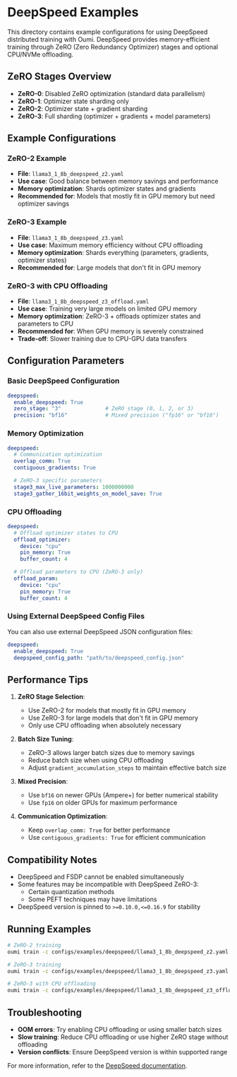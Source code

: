 # DeepSpeed Examples

This directory contains example configurations for using DeepSpeed distributed training with Oumi. DeepSpeed provides memory-efficient training through ZeRO (Zero Redundancy Optimizer) stages and optional CPU/NVMe offloading.

## ZeRO Stages Overview

- **ZeRO-0**: Disabled ZeRO optimization (standard data parallelism)
- **ZeRO-1**: Optimizer state sharding only
- **ZeRO-2**: Optimizer state + gradient sharding
- **ZeRO-3**: Full sharding (optimizer + gradients + model parameters)

## Example Configurations

### ZeRO-2 Example
- **File**: `llama3_1_8b_deepspeed_z2.yaml`
- **Use case**: Good balance between memory savings and performance
- **Memory optimization**: Shards optimizer states and gradients
- **Recommended for**: Models that mostly fit in GPU memory but need optimizer savings

### ZeRO-3 Example
- **File**: `llama3_1_8b_deepspeed_z3.yaml`
- **Use case**: Maximum memory efficiency without CPU offloading
- **Memory optimization**: Shards everything (parameters, gradients, optimizer states)
- **Recommended for**: Large models that don't fit in GPU memory

### ZeRO-3 with CPU Offloading
- **File**: `llama3_1_8b_deepspeed_z3_offload.yaml`
- **Use case**: Training very large models on limited GPU memory
- **Memory optimization**: ZeRO-3 + offloads optimizer states and parameters to CPU
- **Recommended for**: When GPU memory is severely constrained
- **Trade-off**: Slower training due to CPU-GPU data transfers

## Configuration Parameters

### Basic DeepSpeed Configuration

```yaml
deepspeed:
  enable_deepspeed: True
  zero_stage: "3"              # ZeRO stage (0, 1, 2, or 3)
  precision: "bf16"            # Mixed precision ("fp16" or "bf16")
```

### Memory Optimization

```yaml
deepspeed:
  # Communication optimization
  overlap_comm: True
  contiguous_gradients: True

  # ZeRO-3 specific parameters
  stage3_max_live_parameters: 1000000000
  stage3_gather_16bit_weights_on_model_save: True
```

### CPU Offloading

```yaml
deepspeed:
  # Offload optimizer states to CPU
  offload_optimizer:
    device: "cpu"
    pin_memory: True
    buffer_count: 4

  # Offload parameters to CPU (ZeRO-3 only)
  offload_param:
    device: "cpu"
    pin_memory: True
    buffer_count: 4
```

### Using External DeepSpeed Config Files

You can also use external DeepSpeed JSON configuration files:

```yaml
deepspeed:
  enable_deepspeed: True
  deepspeed_config_path: "path/to/deepspeed_config.json"
```

## Performance Tips

1. **ZeRO Stage Selection**:
   - Use ZeRO-2 for models that mostly fit in GPU memory
   - Use ZeRO-3 for large models that don't fit in GPU memory
   - Only use CPU offloading when absolutely necessary

2. **Batch Size Tuning**:
   - ZeRO-3 allows larger batch sizes due to memory savings
   - Reduce batch size when using CPU offloading
   - Adjust `gradient_accumulation_steps` to maintain effective batch size

3. **Mixed Precision**:
   - Use `bf16` on newer GPUs (Ampere+) for better numerical stability
   - Use `fp16` on older GPUs for maximum performance

4. **Communication Optimization**:
   - Keep `overlap_comm: True` for better performance
   - Use `contiguous_gradients: True` for efficient communication

## Compatibility Notes

- DeepSpeed and FSDP cannot be enabled simultaneously
- Some features may be incompatible with DeepSpeed ZeRO-3:
  - Certain quantization methods
  - Some PEFT techniques may have limitations
- DeepSpeed version is pinned to `>=0.10.0,<=0.16.9` for stability

## Running Examples

```bash
# ZeRO-2 training
oumi train -c configs/examples/deepspeed/llama3_1_8b_deepspeed_z2.yaml

# ZeRO-3 training
oumi train -c configs/examples/deepspeed/llama3_1_8b_deepspeed_z3.yaml

# ZeRO-3 with CPU offloading
oumi train -c configs/examples/deepspeed/llama3_1_8b_deepspeed_z3_offload.yaml
```

## Troubleshooting

- **OOM errors**: Try enabling CPU offloading or using smaller batch sizes
- **Slow training**: Reduce CPU offloading or use higher ZeRO stage without offloading
- **Version conflicts**: Ensure DeepSpeed version is within supported range

For more information, refer to the [DeepSpeed documentation](https://www.deepspeed.ai/).

